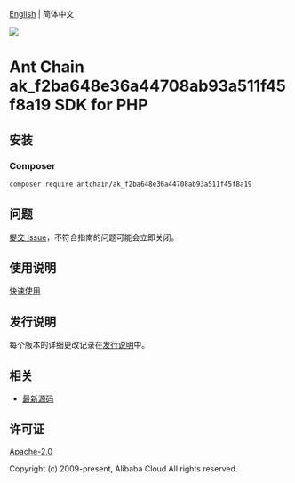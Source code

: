 [English](README.md) | 简体中文

![](https://aliyunsdk-pages.alicdn.com/icons/AlibabaCloud.svg)

# Ant Chain ak_f2ba648e36a44708ab93a511f45f8a19 SDK for PHP

## 安装

### Composer

```bash
composer require antchain/ak_f2ba648e36a44708ab93a511f45f8a19
```

## 问题

[提交 Issue](https://github.com/alipay/antchain-openapi-prod-sdk/issues/new)，不符合指南的问题可能会立即关闭。

## 使用说明

[快速使用](https://github.com/alipay/antchain-openapi-prod-sdk)

## 发行说明

每个版本的详细更改记录在[发行说明](./ChangeLog.txt)中。

## 相关

* [最新源码](https://github.com/antchain-openapi-sdk-php)

## 许可证

[Apache-2.0](http://www.apache.org/licenses/LICENSE-2.0)

Copyright (c) 2009-present, Alibaba Cloud All rights reserved.
